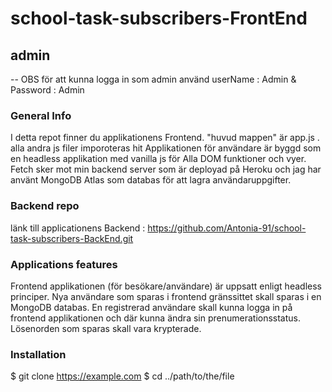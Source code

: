 # school-task-subscribers-FrontEnd

## admin

-- OBS för att kunna logga in som admin använd userName : Admin & Password : Admin

### General Info

I detta repot finner du applikationens Frontend.
"huvud mappen" är app.js . alla andra js filer imporoteras hit
Applikationen för användare är byggd som en headless applikation med vanilla js för Alla DOM funktioner och vyer.
Fetch sker mot min backend server som är deployad på Heroku och jag har använt MongoDB Atlas som databas för att lagra användaruppgifter.

### Backend repo

länk till applicationens Backend : https://github.com/Antonia-91/school-task-subscribers-BackEnd.git

### Applications features

Frontend applikationen (för besökare/användare) är uppsatt enligt headless principer.
Nya användare som sparas i frontend gränssittet skall sparas i en MongoDB databas.
En registrerad användare skall kunna logga in på frontend applikationen och där kunna ändra sin prenumerationsstatus.
Lösenorden som sparas skall vara krypterade.

### Installation

$ git clone https://example.com
$ cd ../path/to/the/file
